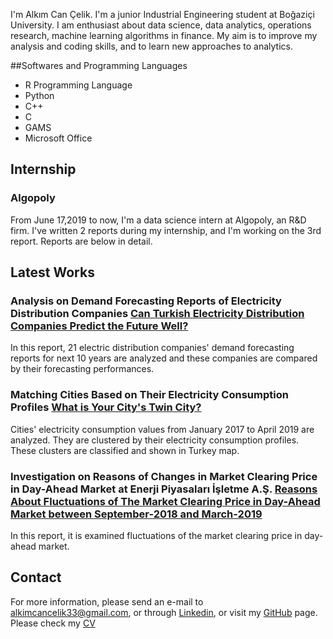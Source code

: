 I'm Alkım Can Çelik. I'm a junior Industrial Engineering student at Boğaziçi University. I am enthusiast about data science, data analytics, operations research, machine learning algorithms in finance. My aim is to improve my analysis and coding skills, and to learn new approaches to analytics. 

##Softwares and Programming Languages

+ R Programming Language
+ Python
+ C++
+ C
+ GAMS
+ Microsoft Office

## Internship

### Algopoly

From June 17,2019 to now, I'm a data science intern at Algopoly, an R&D firm. I've written 2 reports during my internship, and I'm working on the 3rd report. Reports are below in detail.

## Latest Works

### Analysis on Demand Forecasting Reports of Electricity Distribution Companies [Can Turkish Electricity Distribution Companies Predict the Future Well?]((https://alkimcelik.github.io/Analysis_of_Demand_Forecast_Reports.html))

In this report, 21 electric distribution companies' demand forecasting reports for next 10 years are analyzed and these companies are compared by their forecasting performances.

### Matching Cities Based on Their Electricity Consumption Profiles [What is Your City's Twin City?](https://alkimcelik.github.io/Electricity_Consumption_Profiles.html)

Cities' electricity consumption values from January 2017 to April 2019 are analyzed. They are clustered by their electricity consumption profiles. These clusters are classified and shown in Turkey map.

### Investigation on Reasons of Changes in Market Clearing Price in Day-Ahead Market at Enerji Piyasaları İşletme A.Ş. [Reasons About Fluctuations of The Market Clearing Price in Day-Ahead Market between September-2018 and March-2019](https://alkimcelik.github.io/Reasons%20about%20Fluctuations%20of%20The%20Market%20Clearing%20Price%20in%20Day-Ahead%20Market%20between%20September-2018%20and%20March-2019.html)

In this report, it is examined fluctuations of the market clearing price in day-ahead market. 



## Contact

For more information, please send an e-mail to alkimcancelik33@gmail.com, or through [Linkedin](https://www.linkedin.com/in/alk%C4%B1m-can-%C3%A7elik-b8446b131/), or visit my [GitHub](https://github.com/alkimcelik) page. Please check my [CV](https://github.com/alkimcelik/alkimcelik.github.io/blob/master/Alk%C4%B1m%20Can_%C3%87elik_Resume.pdf)




